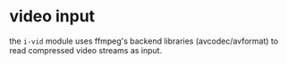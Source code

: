 # video input

the `i-vid` module uses ffmpeg's backend libraries (avcodec/avformat) to read
compressed video streams as input.
